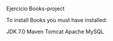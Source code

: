 Ejercicio Books-project


To install Books you must have installed:

JDK 7.0
Maven
Tomcat
Apache
MySQL